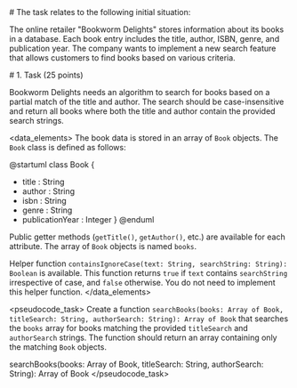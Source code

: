<scenario>
# The task relates to the following initial situation:

The online retailer "Bookworm Delights" stores information about its books in a database.  Each book entry includes the title, author, ISBN, genre, and publication year. The company wants to implement a new search feature that allows customers to find books based on various criteria.
</scenario>

<problem>
# 1. Task (25 points)

Bookworm Delights needs an algorithm to search for books based on a partial match of the title and author.  The search should be case-insensitive and return all books where both the title and author contain the provided search strings.
</problem>

<data_elements>
The book data is stored in an array of `Book` objects. The `Book` class is defined as follows:

@startuml
class Book {
- title : String
- author : String
- isbn : String
- genre : String
- publicationYear : Integer
}
@enduml

Public getter methods (`getTitle()`, `getAuthor()`, etc.) are available for each attribute. The array of `Book` objects is named `books`.

Helper function `containsIgnoreCase(text: String, searchString: String): Boolean` is available. This function returns `true` if `text` contains `searchString` irrespective of case, and `false` otherwise.  You do not need to implement this helper function.
</data_elements>

<pseudocode_task>
Create a function `searchBooks(books: Array of Book, titleSearch: String, authorSearch: String): Array of Book` that searches the `books` array for books matching the provided `titleSearch` and `authorSearch` strings.  The function should return an array containing only the matching `Book` objects.

searchBooks(books: Array of Book, titleSearch: String, authorSearch: String): Array of Book
</pseudocode_task>